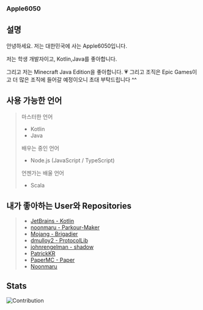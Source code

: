 ### Apple6050

## 설명

안녕하세요. 저는 대한민국에 사는 Apple6050입니다.

저는 학생 개발자이고, Kotlin,Java를 좋아합니다.

그리고 저는 Minecraft Java Edition을 좋아합니다. :heartpulse:
그리고 조직은 Epic Games이고 더 많은 조직에 들어갈 예정이오니 초대 부탁드립니다 ^^

## 사용 가능한 언어

> 마스터한 언어
> - Kotlin
> - Java
> 
> 배우는 중인 언어
> - Node.js (JavaScript / TypeScript)
>
> 언젠가는 배울 언어
> - Scala

## 내가 좋아하는 User와 Repositories

> - [JetBrains - Kotlin](https://github.com/JetBrains/kotlin)
> - [noonmaru - Parkour-Maker](https://github.com/noonmaru/parkour-maker)
> - [Mojang - Brigadier](https://github.com/Mojang/brigadier)
> - [dmulloy2 - ProtocolLib](https://github.com/dmulloy2/ProtocolLib)
> - [johnrengelman - shadow](https://github.com/johnrengelman/shadow)
> - [PatrickKR](https://github.com/Patrick-mc)
> - [PaperMC - Paper](https://github.com/PaperMC/Paper)
> - [Noonmaru](https://github.com/noonmaru)

## Stats

![Contribution](https://github-readme-stats.vercel.app/api?username=Apple6050&cache_seconds=1800&count_private=true&show_icons=true&theme=algolia&include_all_commits=true&count_private=true)
